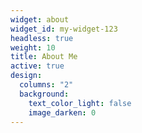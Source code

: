 ```yaml
---
widget: about
widget_id: my-widget-123
headless: true
weight: 10
title: About Me
active: true
design:
  columns: "2"
  background:
    text_color_light: false
    image_darken: 0
---
```

